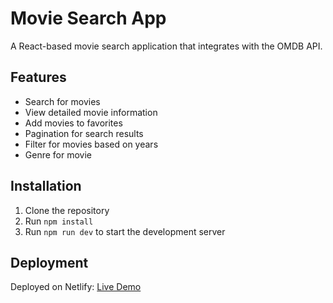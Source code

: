 # Movie Search App

A React-based movie search application that integrates with the OMDB API.

## Features
- Search for movies
- View detailed movie information
- Add movies to favorites
- Pagination for search results
- Filter for movies based on years
- Genre for movie

## Installation
1. Clone the repository
2. Run `npm install`
3. Run `npm run dev` to start the development server

## Deployment
Deployed on Netlify: [Live Demo](#)